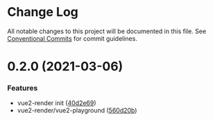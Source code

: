 # Change Log

All notable changes to this project will be documented in this file.
See [Conventional Commits](https://conventionalcommits.org) for commit guidelines.

# 0.2.0 (2021-03-06)


### Features

* vue2-render init ([40d2e69](https://github.com/LeFE-1/LeFE/commit/40d2e69078e246b7a067eedca231d442757d02bd))
* vue2-render/vue2-playground ([560d20b](https://github.com/LeFE-1/LeFE/commit/560d20b7b598c7340a822eaa3f62e40b86920d72))
